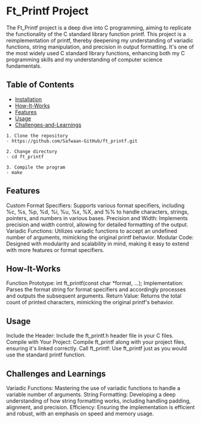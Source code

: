 # Ft_Printf Project

The Ft_Printf project is a deep dive into C programming, aiming to replicate the functionality of the C standard library function printf. This project is a reimplementation of printf, thereby deepening my understanding of variadic functions, string manipulation, and precision in output formatting. It's one of the most widely used C standard library functions, enhancing both my C programming skills and my understanding of computer science fundamentals.

## Table of Contents
- [Installation](#installation)
- [How-It-Works](#how-It-Works)
- [Features](#features)
- [Usage](#usage)
- [Challenges-and-Learnings](#challenges-and-learnings)

```
1. Clone the repository
- https://github.com/Safwaan-GitHub/ft_printf.git

2. Change directory
- cd ft_printf

3. Compile the program
- make
```

## Features

Custom Format Specifiers: Supports various format specifiers, including %c, %s, %p, %d, %i, %u, %x, %X, and %% to handle characters, strings, pointers, and numbers in various bases.
Precision and Width: Implements precision and width control, allowing for detailed formatting of the output.
Variadic Functions: Utilizes variadic functions to accept an undefined number of arguments, mimicking the original printf behavior.
Modular Code: Designed with modularity and scalability in mind, making it easy to extend with more features or format specifiers.

## How-It-Works

Function Prototype: int ft_printf(const char *format, ...);
Implementation: Parses the format string for format specifiers and accordingly processes and outputs the subsequent arguments.
Return Value: Returns the total count of printed characters, mimicking the original printf's behavior.

## Usage

Include the Header: Include the ft_printf.h header file in your C files.
Compile with Your Project: Compile ft_printf along with your project files, ensuring it's linked correctly.
Call ft_printf: Use ft_printf just as you would use the standard printf function.

## Challenges and Learnings

Variadic Functions: Mastering the use of variadic functions to handle a variable number of arguments.
String Formatting: Developing a deep understanding of how string formatting works, including handling padding, alignment, and precision.
Efficiency: Ensuring the implementation is efficient and robust, with an emphasis on speed and memory usage.
